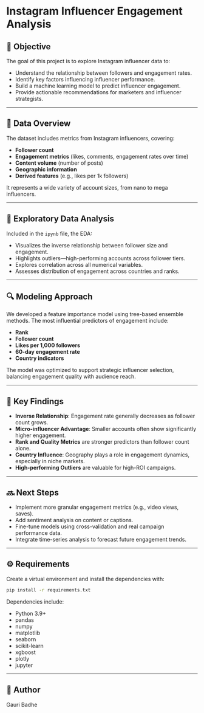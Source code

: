 # Instagram Influencer Engagement Analysis

## 📌 Objective

The goal of this project is to explore Instagram influencer data to:
- Understand the relationship between followers and engagement rates.
- Identify key factors influencing influencer performance.
- Build a machine learning model to predict influencer engagement.
- Provide actionable recommendations for marketers and influencer strategists.

---

## 📂 Data Overview

The dataset includes metrics from Instagram influencers, covering:
- **Follower count**
- **Engagement metrics** (likes, comments, engagement rates over time)
- **Content volume** (number of posts)
- **Geographic information**
- **Derived features** (e.g., likes per 1k followers)

It represents a wide variety of account sizes, from nano to mega influencers.

---


## 📓 Exploratory Data Analysis

Included in the `ipynb` file, the EDA:
- Visualizes the inverse relationship between follower size and engagement.
- Highlights outliers—high-performing accounts across follower tiers.
- Explores correlation across all numerical variables.
- Assesses distribution of engagement across countries and ranks.

---

## 🔍 Modeling Approach

We developed a feature importance model using tree-based ensemble methods. The most influential predictors of engagement include:
- **Rank**
- **Follower count**
- **Likes per 1,000 followers**
- **60-day engagement rate**
- **Country indicators**

The model was optimized to support strategic influencer selection, balancing engagement quality with audience reach.

---

## 📌 Key Findings

- **Inverse Relationship**: Engagement rate generally decreases as follower count grows.
- **Micro-influencer Advantage**: Smaller accounts often show significantly higher engagement.
- **Rank and Quality Metrics** are stronger predictors than follower count alone.
- **Country Influence**: Geography plays a role in engagement dynamics, especially in niche markets.
- **High-performing Outliers** are valuable for high-ROI campaigns.

---

## 🔜 Next Steps

- Implement more granular engagement metrics (e.g., video views, saves).
- Add sentiment analysis on content or captions.
- Fine-tune models using cross-validation and real campaign performance data.
- Integrate time-series analysis to forecast future engagement trends.

---

## ⚙️ Requirements

Create a virtual environment and install the dependencies with:

```bash
pip install -r requirements.txt
````

Dependencies include:

* Python 3.9+
* pandas
* numpy
* matplotlib
* seaborn
* scikit-learn
* xgboost
* plotly
* jupyter

---

## 👤 Author

Gauri Badhe

